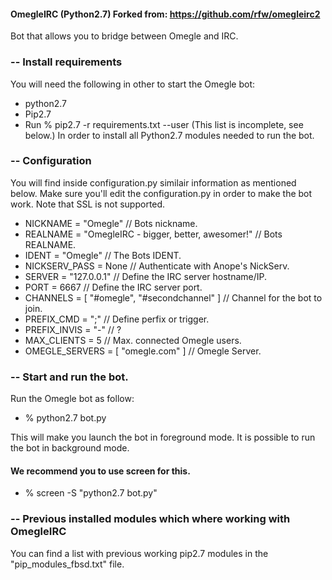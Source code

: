 #### OmegleIRC (Python2.7) Forked from: https://github.com/rfw/omegleirc2
Bot that allows you to bridge between Omegle and IRC.

### -- Install requirements
You will need the following in other to start the Omegle bot:
- python2.7
- Pip2.7
- Run % pip2.7 -r requirements.txt --user (This list is incomplete, see below.)
In order to install all Python2.7 modules needed to run the bot.

### -- Configuration
You will find inside configuration.py similair information as mentioned below.
Make sure you'll edit the configuration.py in order to make the bot work.
Note that SSL is not supported.
- NICKNAME        = "Omegle" // Bots nickname.
- REALNAME        = "OmegleIRC - bigger, better, awesomer!" // Bots REALNAME.
- IDENT           = "Omegle" // The Bots IDENT.
- NICKSERV_PASS   = None // Authenticate with Anope's NickServ.
- SERVER          = "127.0.0.1" // Define the IRC server hostname/IP.
- PORT            = 6667 // Define the IRC server port.
- CHANNELS        = [ "#omegle", "#secondchannel" ] // Channel for the bot to join.
- PREFIX_CMD      = ";" // Define perfix or trigger.
- PREFIX_INVIS    = "-" // ?
- MAX_CLIENTS     = 5 // Max. connected Omegle users.
- OMEGLE_SERVERS  = [ "omegle.com" ] // Omegle Server.

### -- Start and run the bot.
Run the Omegle bot as follow:
- % python2.7 bot.py

This will make you launch the bot in foreground mode.
It is possible to run the bot in background mode.
#### We recommend you to use screen for this.
- % screen -S "python2.7 bot.py"

### -- Previous installed modules which where working with OmegleIRC
You can find a list with previous working pip2.7 modules in the "pip_modules_fbsd.txt" file.
